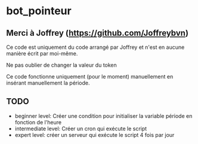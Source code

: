 # bot_pointeur

## Merci à Joffrey (https://github.com/Joffreybvn)
Ce code est uniquement du code arrangé par Joffrey et n'est en aucune manière écrit par moi-même.


Ne pas oublier de changer la valeur du token

Ce code fonctionne uniquement (pour le moment) manuellement en insérant manuellement la période.

## TODO
- beginner level: Créer une condition pour initialiser la variable période en fonction de l'heure
- intermediate level: Créer un cron qui exécute le script
- expert level: créer un serveur qui exécute le script 4 fois par jour
